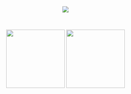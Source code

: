 &nbsp;
&nbsp;
&nbsp;
&nbsp;
&nbsp;
&nbsp;
&nbsp;
&nbsp;
&nbsp;
&nbsp;
&nbsp;
&nbsp;

<p align="center">
  <a href="https://www.youtube.com/watch?v=dQw4w9WgXcQ">
    <img src="https://user-images.githubusercontent.com/465125/151564444-07f17c75-0ad0-490b-8273-57b85c82d197.svg" />
  </a>
</p>

&nbsp;
&nbsp;
&nbsp;
&nbsp;
&nbsp;
&nbsp;
&nbsp;
&nbsp;
&nbsp;
&nbsp;
&nbsp;
&nbsp;


<div style="display: block" align="center">
  <img height="153em" src="https://github-readme-stats-eight-theta.vercel.app/api?username=jquory&show_icons=true&theme=tokyonight&include_all_commits=true&count_private=true&hide=issues"/>
  <img height="153em" src="https://github-readme-stats-eight-theta.vercel.app/api/top-langs/?username=jquory&theme=tokyonight&layout=compact&langs_count=9&"/>
</div>

